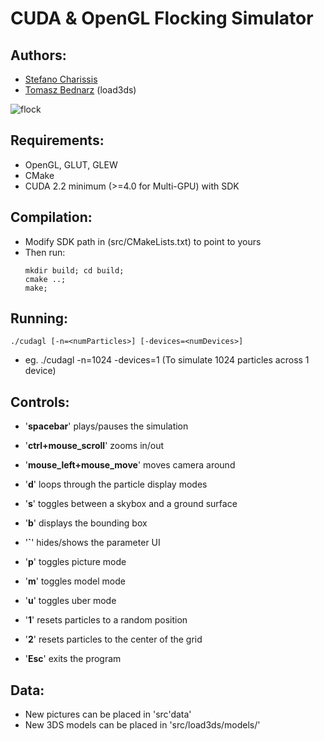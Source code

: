CUDA & OpenGL Flocking Simulator
=

## Authors:
+ [Stefano Charissis](https://github.com/scharissis)
+ [Tomasz Bednarz](https://github.com/tomaszbednarz) (load3ds)

![flock](http://imgur.com/N38RlAs.jpg)

## Requirements:
- OpenGL, GLUT, GLEW
- CMake
- CUDA 2.2 minimum (>=4.0 for Multi-GPU) with SDK

## Compilation:
- Modify SDK path in (src/CMakeLists.txt) to point to yours
- Then run:
	```
	mkdir build; cd build;
	cmake ..;	
	make;
	```

## Running:
`./cudagl [-n=<numParticles>] [-devices=<numDevices>]`
- eg. ./cudagl -n=1024 -devices=1 (To simulate 1024 particles across 1 device)
	
## Controls:
- '<b>spacebar</b>' plays/pauses the simulation
- '<b>ctrl+mouse_scroll</b>' zooms in/out
- '<b>mouse_left+mouse_move</b>' moves camera around

- '<b>d</b>' loops through the particle display modes
- '<b>s</b>' toggles between a skybox and a ground surface
- '<b>b</b>' displays the bounding box
- '<b>`</b>' hides/shows the parameter UI

- '<b>p</b>' toggles picture mode
- '<b>m</b>' toggles model mode
- '<b>u</b>' toggles uber mode

- '<b>1</b>' resets particles to a random position
- '<b>2</b>' resets particles to the center of the grid

- '<b>Esc</b>' exits the program

## Data:
- New pictures can be placed in 'src'data'
- New 3DS models can be placed in 'src/load3ds/models/'
